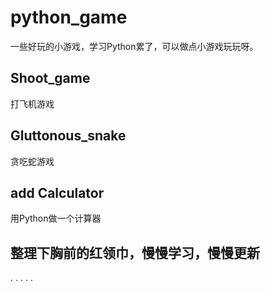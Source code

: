 # python_game

一些好玩的小游戏，学习Python累了，可以做点小游戏玩玩呀。

## Shoot_game
打飞机游戏

## Gluttonous_snake
贪吃蛇游戏

## add Calculator
用Python做一个计算器

## 整理下胸前的红领巾，慢慢学习，慢慢更新
.
.
.
.
.
